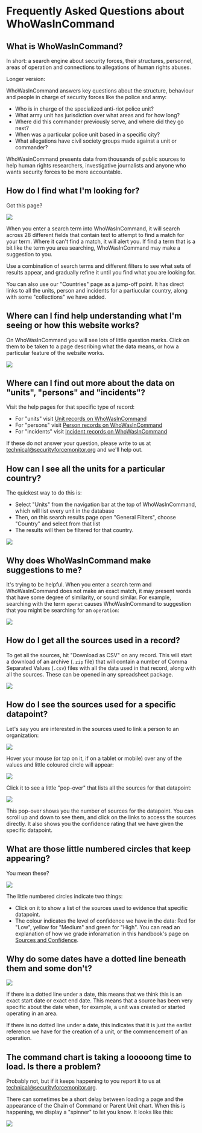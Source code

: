 # Frequently Asked Questions about WhoWasInCommand

## What is WhoWasInCommand?

In short: a search engine about security forces, their structures, personnel, areas of operation and connections to allegations of human rights abuses.

Longer version:

WhoWasInCommand answers key questions about the structure, behaviour and people in charge of security forces like the police and army:

 * Who is in charge of the specialized anti-riot police unit?
 * What army unit has jurisdiction over what areas and for how long?
 * Where did this commander previously serve, and where did they go next?
 * When was a particular police unit based in a specific city?
 * What allegations have civil society groups made against a unit or commander?

WhoWasinCommand presents data from thousands of public sources to help human rights researchers, investigative journalists and anyone who wants security forces to be more accountable.

## How do I find what I'm looking for?

Got this page?

![](/assets/wwic_no_results.png)

When you enter a search term into WhoWasInCommand, it will search across 28 different fields that contain text to attempt to find a match for your term. Where it can't find a match, it will alert you. If find a term that is a bit like the term you area searching, WhoWasInCommand may make a suggestion to you.

Use a combination of search terms and different filters to see what sets of results appear, and gradually refine it until you find what you are looking for.

You can also use our "Countries" page as a jump-off point. It has direct links to all the units, person and incidents for a partiucular country, along with some "collections" we have added.

## Where can I find help understanding what I'm seeing or how this website works?

On WhoWasInCommand you will see lots of little question marks. Click on them to be taken to a page describing what the data means, or how a particular feature of the website works.

![](/assets/wwic_how_to_find_help.png)

## Where can I find out more about the data on "units", "persons" and "incidents"?

Visit the help pages for that specific type of record:

 * For "units" visit [Unit records on WhoWasInCommand](/whowasincommand/unitrec.html)
 * For "persons" visit [Person records on WhoWasInCommand](/whowasincommand/personrec.html)
 * For "incidents" visit [Incident records on WhoWasInCommand](/whowasincommand/eventrec.html)

If these do not answer your question, please write to us at technical@securityforcemonitor.org and we'll help out. 

## How can I see all the units for a particular country?

The quickest way to do this is:

 * Select "Units" from the navigation bar at the top of WhoWasInCommand, which will list every unit in the database
 * Then, on this search results page open "General Filters", choose "Country" and select from that list
 * The results will then be filtered for that country.

![](/assets/wwic_country_filter.gif)

## Why does WhoWasInCommand make suggestions to me?

It's trying to be helpful. When you enter a search term and WhoWasInCommand does not make an exact match, it may present words that have some degree of similarity, or sound similar. For example, searching with the term `operat` causes WhoWasInCommand to suggestion that you might be searching for an `operation`:

![](/assets/wwic_suggestions.png)

## How do I get all the sources used in a record?

To get all the sources, hit "Download as CSV" on any record. This will start a download of an archive (`.zip` file) that will contain a number of Comma Separated Values (`.csv`) files with all the data used in that record, along with all the sources. These can be opened in any spreadsheet package.

![](/assets/wwic_download_button.png)

## How do I see the sources used for a specific datapoint?

Let's say you are interested in the sources used to link a person to an organization:

![](/assets/wwic_sources_before_hover.png)

Hover your mouse (or tap on it, if on a tablet or mobile) over any of the values and little coloured circle will appear:

![](/assets/wwic_sources_after_hover.png)

 Click it to see a little "pop-over" that lists all the sources for that datapoint:

![](/assets/wwic_sources_popover.png)

This pop-over shows you the number of sources for the datapoint. You can scroll up and down to see them, and click on the links to access the sources directly. It also shows you the confidence rating that we have given the specific datapoint. 

## What are those little numbered circles that keep appearing?

You mean these?

![](/assets/wwic_citation_references.gif)

The little numbered circles indicate two things:
 * Click on it to show a list of the sources used to evidence that specific datapoint.
 * The colour indicates the level of confidence we have in the data: Red for "Low", yellow for "Medium" and green for "High". You can read an explanation of how we grade inforamation in this handbook's page on [Sources and Confidence](/datamodel/sourcesconfidence.md).

## Why do some dates have a dotted line beneath them and some don't?

![](/assets/wwic_start_date_dotted.png)

If there is a dotted line under a date, this means that we think this is an exact start date or exact end date. This means that a source has been very specific about the date when, for example, a unit was created or started operating in an area. 

If there is no dotted line under a date, this indicates that it is just the earlist reference we have for the creation of a unit, or the commencement of an operation.

## The command chart is taking a looooong time to load. Is there a problem?

Probably not, but if it keeps happening to you report it to us at technical@securityforcemonitor.org. 

There can sometimes be a short delay between loading a page and the appearance of the Chain of Command or Parent Unit chart. When this is happening, we display a "spinner" to let you know. It looks like this:

![](/assets/wwic_command_chart_spinner.png)
